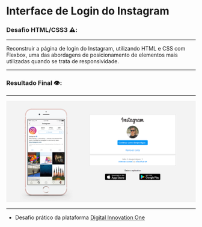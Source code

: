 # Interface de Login do Instagram

### Desafio HTML/CSS3 ⚠️:
***
  Reconstruir a página de login do Instagram, utilizando HTML e CSS com Flexbox, uma das abordagens de posicionamento de elementos mais utilizadas quando se trata de responsividade.
***

### Resultado Final 👁️:
***
 ![Foto Resultado](https://github.com/Davi-Perdigao/Desafios_DIO/blob/main/Interface%20Instagram/img/projeto-instagram.png)

***

- Desafio prático da plataforma [Digital Innovation One](https://web.digitalinnovation.one/home "Digital Innovation One")
